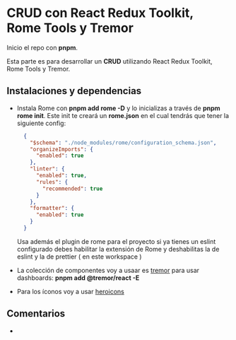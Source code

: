 # CRUD con React Redux Toolkit, Rome Tools y Tremor

Inicio el repo con **pnpm**.

Esta parte es para desarrollar un **CRUD** utilizando React Redux Toolkit, Rome Tools y Tremor.

## Instalaciones y dependencias

- Instala Rome con **pnpm add rome -D** y lo inicializas a través de **pnpm rome init**. Este init te creará un **rome.json** en el cual tendrás que tener la siguiente config:

  ```json
    {
      "$schema": "./node_modules/rome/configuration_schema.json",
      "organizeImports": {
        "enabled": true
      },
      "linter": {
        "enabled": true,
        "rules": {
          "recommended": true
        }
      },
      "formatter": {
        "enabled": true
      }
    }
  ```

  Usa además el plugin de rome para el proyecto si ya tienes un eslint configurado debes habilitar la extensión de Rome y deshabilitas la de eslint y la de prettier ( en este workspace )

- La colección de componentes voy a usaar es [tremor](https://www.tremor.so) para usar dashboards: **pnpm add @tremor/react -E**

- Para los íconos voy a usar [heroicons](https://heroicons.com)

## Comentarios

- 
